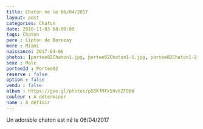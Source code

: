 ```yaml
---
title: Chaton né le 06/04/2017
layout: post
categories: Chaton
date: 2016-11-03 08:00:00
tags: Chaton
pere : Lipton de Berezay
mere : Miami
naissance: 2017-04-06
photos: [portee02Chaton1.jpg, portee02Chaton1-1.jpg, portee02Chaton1-2.jpg, portee02Chaton1-3.jpg, portee02Chaton1-4.jpg]
sexe : Male
porteeId : Portee02
reserve : false
option : false
vendu : false
album : https://goo.gl/photos/p58K7MTk59v6ZF8b8
couleur : A déterminer
name : A définir
---
```


Un adorable chaton est né le 06/04/2017
